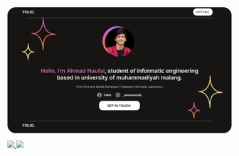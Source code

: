 <div align="center">
<!--   <img src="https://raw.githubusercontent.com/rizkyhaksono/rizkyhaksono/main/Github%20Banner.png"/> -->
  <img src="https://github.com/Fallid/Fallid/blob/main/BannerGithub.png"/>
</div>


<div align="center">
  <p align="left">
  <a href="https://github.com/penuliscode">
    <img height="180em" src="https://github-readme-stats-eight-theta.vercel.app/api?              username=penuliscode&show_icons=true&theme=algolia&include_all_commits=true&count_private=true"/>
    <img height="180em" src="https://github-readme-stats-eight-theta.vercel.app/api/top-langs/?username=penuliscode&layout=compact&layout=compact&theme=algolia"/>
  </a>
  </p>
</div>

